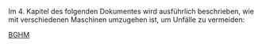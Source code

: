 Im 4. Kapitel des folgenden Dokumentes wird ausführlich beschrieben, wie
mit verschiedenen Maschinen umzugehen ist, um Unfälle zu vermeiden:

[BGHM](http://publikationen.dguv.de/dguv/pdf/10002/bgi725.pdf)